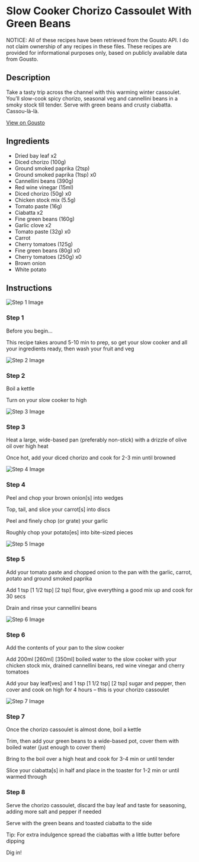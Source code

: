 # Slow Cooker Chorizo Cassoulet With Green Beans

NOTICE: All of these recipes have been retrieved from the Gousto API. I do not claim ownership of any recipes in these files. These recipes are provided for informational purposes only, based on publicly available data from Gousto.

## Description

Take a tasty trip across the channel with this warming winter cassoulet. You’ll slow-cook spicy chorizo, seasonal veg and cannellini beans in a smoky stock till tender. Serve with green beans and crusty ciabatta. Cassou-là-là.


[View on Gousto](https://www.gousto.co.uk/recipes/cookbook/slow-cooker-chorizo-cassoulet-with-ciabatta-green-beans)

## Ingredients

- Dried bay leaf x2
- Diced chorizo (100g)
- Ground smoked paprika (2tsp)
- Ground smoked paprika (1tsp) x0
- Cannellini beans (390g)
- Red wine vinegar (15ml)
- Diced chorizo (50g) x0
- Chicken stock mix (5.5g)
- Tomato paste (16g)
- Ciabatta x2
- Fine green beans (160g)
- Garlic clove x2
- Tomato paste (32g) x0
- Carrot
- Cherry tomatoes (125g)
- Fine green beans (80g) x0
- Cherry tomatoes (250g) x0
- Brown onion
- White potato

## Instructions

![Step 1 Image](https://production-media.gousto.co.uk/cms/recipe-step-image/Step-1-1667398456445-x200.jpg)

### Step 1

Before you begin...

This recipe takes around 5-10 min to prep, so get your slow cooker and all your ingredients ready, then wash your fruit and veg

![Step 2 Image](https://production-media.gousto.co.uk/cms/recipe-step-image/step-2-1667398461664-x200.jpg)

### Step 2

Boil a kettle

Turn on your slow cooker to high

![Step 3 Image](https://production-media.gousto.co.uk/cms/recipe-step-image/step-3-1667398467491-x200.jpg)

### Step 3

Heat a large, wide-based pan (preferably non-stick) with a drizzle of olive oil over high heat

Once hot, add your diced chorizo and cook for 2-3 min until browned

![Step 4 Image](https://production-media.gousto.co.uk/cms/recipe-step-image/step-4-1667398473626-x200.jpg)

### Step 4

Peel and chop your brown onion[s] into wedges

Top, tail, and slice your carrot[s] into discs

Peel and finely chop (or grate) your garlic

Roughly chop your potato[es]<span class="text-danger"> </span>into bite-sized pieces

![Step 5 Image](https://production-media.gousto.co.uk/cms/recipe-step-image/step-5-1667398478696-x200.jpg)

### Step 5

Add your tomato paste and chopped onion to the pan with the garlic, carrot, potato and ground smoked paprika

Add 1 tsp <span class="text-purple">[1 1/2 tsp]</span> <span class="text-danger">[2 tsp] </span>flour, give everything a good mix up and cook for 30 secs

Drain and rinse your cannellini beans

![Step 6 Image](https://production-media.gousto.co.uk/cms/recipe-step-image/step-6-1667398483152-x200.jpg)

### Step 6

Add the contents of your pan to the slow cooker

Add 200ml <span class="text-purple">[260ml]</span> <span class="text-danger">[350ml]</span> boiled water to the slow cooker with your chicken stock mix, drained cannellini beans, red wine vinegar and cherry tomatoes

Add your bay leaf[ves] and 1 tsp <span class="text-purple">[1 1/2 tsp]</span> <span class="text-danger">[2 tsp] </span>sugar and pepper, then cover and cook on high for 4 hours – this is your chorizo cassoulet

![Step 7 Image](https://production-media.gousto.co.uk/cms/recipe-step-image/Green-beans-in-a-pan-1667909898586-x200.jpg)

### Step 7

Once the chorizo cassoulet is almost done, boil a kettle

Trim, then add your green beans to a wide-based pot, cover them with boiled water (just enough to cover them)

Bring to the boil over a high heat and cook for 3-4 min or until tender

Slice your ciabatta[s]<span class="text-danger"> </span>in half and place in the toaster for 1-2 min or until warmed through

### Step 8

Serve the chorizo cassoulet, discard the bay leaf and taste for seasoning, adding more salt and pepper if needed

Serve with the green beans and toasted ciabatta to the side

Tip: For extra indulgence spread the ciabattas with a little butter before dipping

Dig in!

